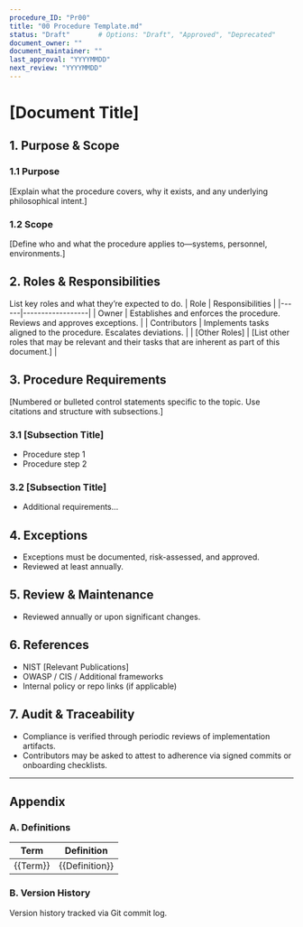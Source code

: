 ```yaml
---
procedure_ID: "Pr00"
title: "00 Procedure Template.md"
status: "Draft"       # Options: "Draft", "Approved", "Deprecated"  
document_owner: ""  
document_maintainer: ""  
last_approval: "YYYYMMDD"  
next_review: "YYYYMMDD"  
---
```


# [Document Title]

## 1. Purpose & Scope

### 1.1 Purpose
[Explain what the procedure covers, why it exists, and any underlying philosophical intent.]

### 1.2 Scope
[Define who and what the procedure applies to—systems, personnel, environments.]

## 2. Roles & Responsibilities
List key roles and what they’re expected to do.
| Role | Responsibilities |
|------|------------------|
| Owner | Establishes and enforces the procedure. Reviews and approves exceptions. |
| Contributors | Implements tasks aligned to the procedure. Escalates deviations. |
| [Other Roles] | [List other roles that may be relevant and their tasks that are inherent as part of this document.] |

## 3. Procedure Requirements
[Numbered or bulleted control statements specific to the topic. Use citations and structure with subsections.]

### 3.1 [Subsection Title]
- Procedure step 1  
- Procedure step 2  

### 3.2 [Subsection Title]
- Additional requirements...

## 4. Exceptions
- Exceptions must be documented, risk-assessed, and approved.
- Reviewed at least annually.  

## 5. Review & Maintenance
* Reviewed annually or upon significant changes.

## 6. References
- NIST [Relevant Publications]  
- OWASP / CIS / Additional frameworks  
- Internal policy or repo links (if applicable)

## 7. Audit & Traceability
- Compliance is verified through periodic reviews of implementation artifacts.
- Contributors may be asked to attest to adherence via signed commits or onboarding checklists.

---

## Appendix

### A. Definitions
| Term | Definition |
|------|------------|
| {{Term}} | {{Definition}} |

### B. Version History
Version history tracked via Git commit log.
